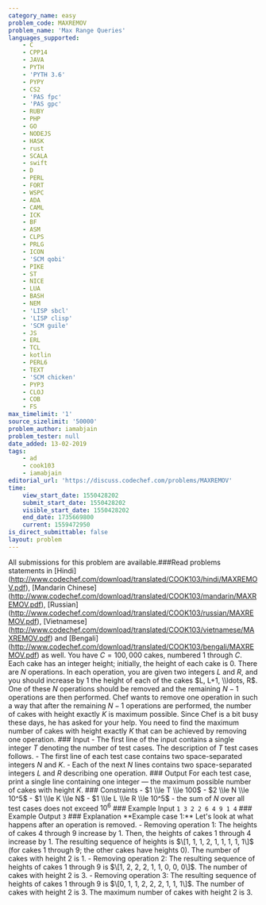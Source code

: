 ```yaml
---
category_name: easy
problem_code: MAXREMOV
problem_name: 'Max Range Queries'
languages_supported:
    - C
    - CPP14
    - JAVA
    - PYTH
    - 'PYTH 3.6'
    - PYPY
    - CS2
    - 'PAS fpc'
    - 'PAS gpc'
    - RUBY
    - PHP
    - GO
    - NODEJS
    - HASK
    - rust
    - SCALA
    - swift
    - D
    - PERL
    - FORT
    - WSPC
    - ADA
    - CAML
    - ICK
    - BF
    - ASM
    - CLPS
    - PRLG
    - ICON
    - 'SCM qobi'
    - PIKE
    - ST
    - NICE
    - LUA
    - BASH
    - NEM
    - 'LISP sbcl'
    - 'LISP clisp'
    - 'SCM guile'
    - JS
    - ERL
    - TCL
    - kotlin
    - PERL6
    - TEXT
    - 'SCM chicken'
    - PYP3
    - CLOJ
    - COB
    - FS
max_timelimit: '1'
source_sizelimit: '50000'
problem_author: iamabjain
problem_tester: null
date_added: 13-02-2019
tags:
    - ad
    - cook103
    - iamabjain
editorial_url: 'https://discuss.codechef.com/problems/MAXREMOV'
time:
    view_start_date: 1550428202
    submit_start_date: 1550428202
    visible_start_date: 1550428202
    end_date: 1735669800
    current: 1559472950
is_direct_submittable: false
layout: problem
---
```

All submissions for this problem are available.\###Read problems statements in \[Hindi\](http://www.codechef.com/download/translated/COOK103/hindi/MAXREMOV.pdf), \[Mandarin Chinese\](http://www.codechef.com/download/translated/COOK103/mandarin/MAXREMOV.pdf), \[Russian\](http://www.codechef.com/download/translated/COOK103/russian/MAXREMOV.pdf), \[Vietnamese\](http://www.codechef.com/download/translated/COOK103/vietnamese/MAXREMOV.pdf) and \[Bengali\](http://www.codechef.com/download/translated/COOK103/bengali/MAXREMOV.pdf) as well. You have $C = 100,000$ cakes, numbered $1$ through $C$. Each cake has an integer height; initially, the height of each cake is $0$. There are $N$ operations. In each operation, you are given two integers $L$ and $R$, and you should increase by $1$ the height of each of the cakes $L, L+1, \\ldots, R$. One of these $N$ operations should be removed and the remaining $N-1$ operations are then performed. Chef wants to remove one operation in such a way that after the remaining $N-1$ operations are performed, the number of cakes with height exactly $K$ is maximum possible. Since Chef is a bit busy these days, he has asked for your help. You need to find the maximum number of cakes with height exactly $K$ that can be achieved by removing one operation. ### Input - The first line of the input contains a single integer $T$ denoting the number of test cases. The description of $T$ test cases follows. - The first line of each test case contains two space-separated integers $N$ and $K$. - Each of the next $N$ lines contains two space-separated integers $L$ and $R$ describing one operation. ### Output For each test case, print a single line containing one integer — the maximum possible number of cakes with height $K$. ### Constraints - $1 \\le T \\le 100$ - $2 \\le N \\le 10^5$ - $1 \\le K \\le N$ - $1 \\le L \\le R \\le 10^5$ - the sum of $N$ over all test cases does not exceed $10^6$ ### Example Input ``` 1 3 2 2 6 4 9 1 4 ``` ### Example Output ``` 3 ``` ### Explanation \*\*Example case 1:\*\* Let's look at what happens after an operation is removed. - Removing operation $1$: The heights of cakes $4$ through $9$ increase by $1$. Then, the heights of cakes $1$ through $4$ increase by $1$. The resulting sequence of heights is $\[1, 1, 1, 2, 1, 1, 1, 1, 1\]$ (for cakes $1$ through $9$; the other cakes have heights $0$). The number of cakes with height $2$ is $1$. - Removing operation $2$: The resulting sequence of heights of cakes $1$ through $9$ is $\[1, 2, 2, 2, 1, 1, 0, 0, 0\]$. The number of cakes with height $2$ is $3$. - Removing operation $3$: The resulting sequence of heights of cakes $1$ through $9$ is $\[0, 1, 1, 2, 2, 2, 1, 1, 1\]$. The number of cakes with height $2$ is $3$. The maximum number of cakes with height $2$ is $3$.
